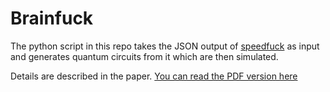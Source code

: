 # Brainfuck 
The python script in this repo takes the JSON output of
[speedfuck](https://github.com/M4GNV5/Geschwindigkeitsficken/) as input and
generates quantum circuits from it which are then simulated.

Details are described in the paper.
[You can read the PDF version here](https://i.m4gnus.de/brainfuck-quantum-circuits.pdf)